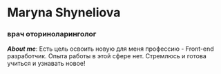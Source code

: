 # Maryna Shyneliova

### врач оториноларинголог

**_About me_**: Есть цель освоить новую для меня профессию - Front-end разработчик. Опыта работы в этой сфере нет. Стремлюсь и готова учиться и узнавать новое!
